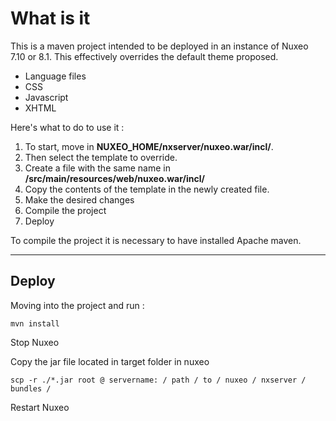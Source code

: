 What is it
===================


This is a maven project intended to be deployed in an instance of Nuxeo 7.10 or 8.1.
This effectively overrides the default theme proposed.

- Language files
- CSS
- Javascript
- XHTML

 
Here's what to do to use it :

1. To start, move in **NUXEO_HOME/nxserver/nuxeo.war/incl/**.
2. Then select the template to override.
3. Create a file with the same name in **/src/main/resources/web/nuxeo.war/incl/**
4. Copy the contents of the template in the newly created file.
5. Make the desired changes
6. Compile the project
7. Deploy

<i class="icon-cog"></i> To compile the project it is necessary to have installed Apache maven.

----------

Deploy
-------------

Moving into the project and run :
```
mvn install
```

Stop Nuxeo

Copy the jar file located in target folder in nuxeo
```
scp -r ./*.jar root @ servername: / path / to / nuxeo / nxserver / bundles /
```

Restart Nuxeo
